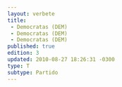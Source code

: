 ```yaml
---
layout: verbete
title:
 - Democratas (DEM)
 - Democratas (DEM)
 - Democratas (DEM)
published: true
edition: 3  
updated: 2010-08-27 18:26:31 -0300
type: T
subtype: Partido
---
```


